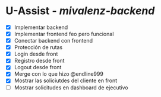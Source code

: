 # U-Assist - *mivalenz-backend*

- [x] Implementar backend
- [x] Implementar frontend feo pero funcional
- [x] Conectar backend con frontend
- [x] Protección de rutas
- [x] Login desde front
- [x] Registro desde front
- [x] Logout desde front
- [x] Merge con lo que hizo @endline999
- [x] Mostrar las soliciutdes del cliente en front
- [ ] Mostrar solicitudes en dashboard de ejecutivo

